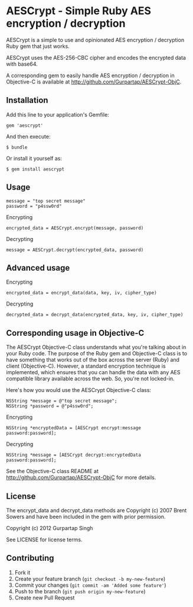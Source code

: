 # AESCrypt - Simple Ruby AES encryption / decryption

AESCrypt is a simple to use and opinionated AES encryption / decryption Ruby gem that just works.

AESCrypt uses the AES-256-CBC cipher and encodes the encrypted data with base64.

A corresponding gem to easily handle AES encryption / decryption in Objective-C is available at http://github.com/Gurpartap/AESCrypt-ObjC.

## Installation

Add this line to your application's Gemfile:

    gem 'aescrypt'

And then execute:

    $ bundle

Or install it yourself as:

    $ gem install aescrypt

## Usage

    message = "top secret message"
    password = "p4ssw0rd"

Encrypting

    encrypted_data = AESCrypt.encrypt(message, password)

Decrypting

    message = AESCrypt.decrypt(encrypted_data, password)

## Advanced usage

Encrypting

    encrypted_data = encrypt_data(data, key, iv, cipher_type)

Decrypting

    decrypted_data = decrypt_data(encrypted_data, key, iv, cipher_type)

## Corresponding usage in Objective-C

The AESCrypt Objective-C class understands what you're talking about in your Ruby code. The purpose of the Ruby gem and Objective-C class is to have something that works out of the box across the server (Ruby) and client (Objective-C). However, a standard encryption technique is implemented, which ensures that you can handle the data with any AES compatible library available across the web. So, you're not locked-in.

Here's how you would use the AESCrypt Objective-C class:

    NSString *message = @"top secret message";
    NSString *password = @"p4ssw0rd";

Encrypting

    NSString *encryptedData = [AESCrypt encrypt:message password:password];

Decrypting

    NSString *message = [AESCrypt decrypt:encryptedData password:password];

See the Objective-C class README at http://github.com/Gurpartap/AESCrypt-ObjC for more details.

## License

The encrypt_data and decrypt_data methods are Copyright (c) 2007 Brent Sowers and have been included in the gem with prior permission.

Copyright (c) 2012 Gurpartap Singh

See LICENSE for license terms.

## Contributing

1. Fork it
2. Create your feature branch (`git checkout -b my-new-feature`)
3. Commit your changes (`git commit -am 'Added some feature'`)
4. Push to the branch (`git push origin my-new-feature`)
5. Create new Pull Request
